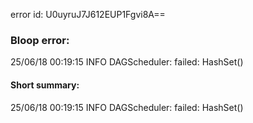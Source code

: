 error id: U0uyruJ7J612EUP1Fgvi8A==
### Bloop error:

25/06/18 00:19:15 INFO DAGScheduler: failed: HashSet()
#### Short summary: 

25/06/18 00:19:15 INFO DAGScheduler: failed: HashSet()